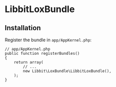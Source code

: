 LibbitLoxBundle
==================

## Installation ##

Register the bundle in `app/AppKernel.php`:

    // app/AppKernel.php
    public function registerBundles()
    {
        return array(
            // ...
            new Libbit\LoxBundle\LibbitLoxBundle(),
        );
    }
